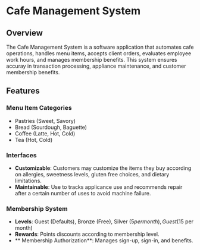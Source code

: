 # Cafe Management System 

## Overview
The Cafe Management System is a software application that automates cafe operations, handles menu items, accepts client orders, evaluates employee work hours, and manages membership benefits. This system ensures accuray in transaction processing, appliance maintenance, and customer membership benefits. 

## Features 
### Menu Item Categories

* Pastries (Sweet, Savory)
* Bread (Sourdough, Baguette)
* Coffee (Latte, Hot, Cold)
* Tea (Hot, Cold)

### Interfaces

* **Customizable**: Customers may customize the items they buy according on allergies, sweetness levels, gluten free choices, and dietary limitations.
* **Maintainable**: Use to tracks applicance use and recommends repair after a certain number of uses to avoid machine failure.

### Membership System
* **Levels**: Guest (Defaults), Bronze (Free), Silver ($5 per month), Guest ($15 per month)
* **Rewards**: Points discounts according to membership level.
* ** Membership Authorization**: Manages sign-up, sign-in, and benefits.



  

